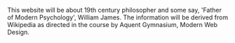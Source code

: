 This website will be about 19th century philosopher and some say, 'Father of Modern Psychology', William James. The information will be derived from Wikipedia as directed in the course by Aquent Gymnasium, Modern Web Design.